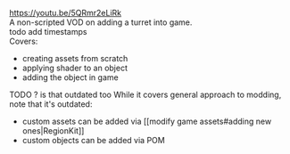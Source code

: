 https://youtu.be/5QRmr2eLiRk  
A non-scripted VOD on adding a turret into game.  
todo add timestamps  
Covers:  
- creating assets from scratch  
- applying shader to an object  
- adding the object in game

TODO ? is that outdated too
While it covers general approach to modding, note that it's outdated:  
- custom assets can be added via [[modify game assets#adding new ones|RegionKit]]  
- custom objects can be added via POM  


